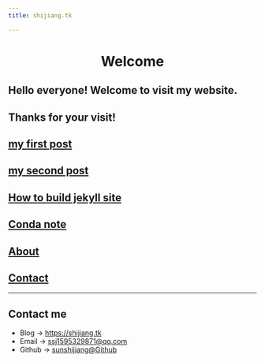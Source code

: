 ```yaml
---
title: shijiang.tk

---
```


# <center> Welcome 
## Hello everyone! Welcome to visit my website. 
## Thanks for your visit!

## [my first post](/post/2022-07-29-test/)

## [my second post](/post/2022-07-29-second-test/)

## [How to build jekyll site](/post/2022-07-28-how-to-build-jekyll/)
  
## [Conda note](/post/conda-note/)

## [About](/about.md)

## [Contact](/contact.md)
---

## Contact me

* Blog -> <https://shijiang.tk>
* Email -> <ssj1595329871@qq.com>
* Github -> [sunshijiang@Github](https://github.com/sunshijiang)


